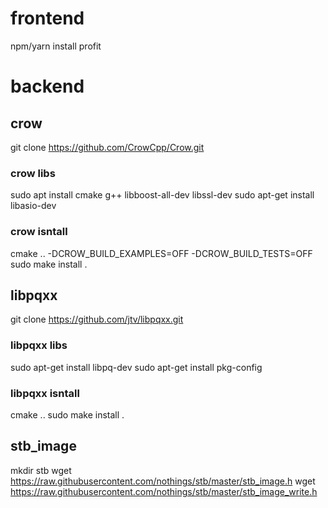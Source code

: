 # frontend
npm/yarn install
profit

# backend

## crow
git clone https://github.com/CrowCpp/Crow.git

### crow libs
sudo apt install cmake g++ libboost-all-dev libssl-dev
sudo apt-get install libasio-dev

### crow isntall
cmake .. -DCROW_BUILD_EXAMPLES=OFF -DCROW_BUILD_TESTS=OFF
sudo make install .

## libpqxx
git clone https://github.com/jtv/libpqxx.git

### libpqxx libs
sudo apt-get install libpq-dev
sudo apt-get install pkg-config

### libpqxx isntall
cmake ..
sudo make install .

## stb_image
mkdir stb
wget https://raw.githubusercontent.com/nothings/stb/master/stb_image.h
wget https://raw.githubusercontent.com/nothings/stb/master/stb_image_write.h

